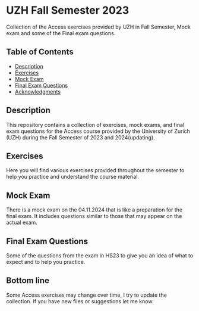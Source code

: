 # UZH Fall Semester 2023

Collection of the Access exercises provided by UZH in Fall Semester, Mock exam and some of the Final exam questions.

## Table of Contents
- [Description](#description)
- [Exercises](#exercises)
- [Mock Exam](#mock-exam)
- [Final Exam Questions](#final-exam-questions)
- [Acknowledgments](#acknowledgments)

## Description
This repository contains a collection of exercises, mock exams, and final exam questions for the Access course provided by the University of Zurich (UZH) during the Fall Semester of 2023 and 2024(updating).

## Exercises
Here you will find various exercises provided throughout the semester to help you practice and understand the course material.

## Mock Exam
There is a mock exam on the 04.11.2024 that is like a preparation for the final exam. It includes questions similar to those that may appear on the actual exam.

## Final Exam Questions
Some of the questions from the exam in HS23 to give you an idea of what to expect and to help you practice.

## Bottom line
Some Access exercises may change over time, I try to update the collection. If you have new files or suggestions let me know. 